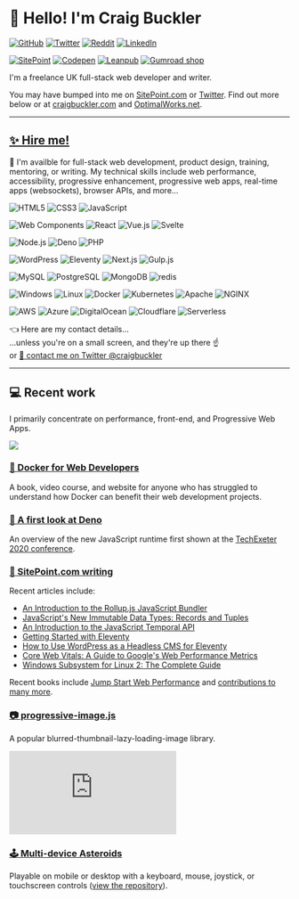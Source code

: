 # 👋 Hello! I'm Craig Buckler

[![GitHub](https://img.shields.io/github/followers/craigbuckler?logo=github&label=GitHub&style=flat)](https://github.com/sponsors/craigbuckler)
[![Twitter](https://img.shields.io/twitter/follow/craigbuckler?logo=twitter&label=Twitter&style=flat)](https://twitter.com/craigbuckler)
[![Reddit](https://img.shields.io/reddit/user-karma/combined/craigbuckler?logo=reddit&label=reddit&style=flat)](https://www.reddit.com/user/craigbuckler)
[![LinkedIn](https://img.shields.io/badge/LinkedIn-%230077B5.svg?logo=linkedin&logoColor=white&style=flat)](https://www.linkedin.com/in/craigbuckler)

[![SitePoint](https://img.shields.io/badge/SitePoint-%23232023.svg?logo=sitepoint&style=flat)](https://www.sitepoint.com/author/craig-buckler/)
[![Codepen](https://img.shields.io/badge/Codepen-%231E1F26.svg?logo=codepen&style=flat)](https://codepen.io/craigbuckler)
[![Leanpub](https://img.shields.io/badge/Leanpub-%23222222.svg?logo=leanpub&style=flat)](https://leanpub.com/u/craig-buckler)
[![Gumroad shop](https://img.shields.io/badge/Gumroad-%23232c33.svg?logo=gumroad&style=flat)](https://shop.craigbuckler.com/)

I'm a freelance UK full-stack web developer and writer.

You may have bumped into me on [SitePoint.com](https://www.sitepoint.com/author/craig-buckler) or [Twitter](https://twitter.com/craigbuckler). Find out more below or at [craigbuckler.com](https://craigbuckler.com/) and [OptimalWorks.net](https://www.optimalworks.net/).

---

## [✨ Hire me!](https://craigbuckler.com/)

🤹 I'm availble for full-stack web development, product design, training, mentoring, or writing. My technical skills include web performance, accessibility, progressive enhancement, progressive web apps, real-time apps (websockets), browser APIs, and more...

![HTML5](https://img.shields.io/badge/HTML-%23ffffff.svg?logo=HTML5&style=flat-square)
![CSS3](https://img.shields.io/badge/CSS-%23ffffff.svg?logo=CSS3&logoColor=1572b6&style=flat-square)
![JavaScript](https://img.shields.io/badge/JavaScript-%23ffffff.svg?logo=JavaScript&logoColor=f7df1e&style=flat-square)

![Web Components](https://img.shields.io/badge/Web%20Components-%23ffffff.svg?logo=WebComponents.org&logoColor=29abe2&style=flat-square)
![React](https://img.shields.io/badge/React-%23ffffff.svg?logo=React&logoColor=61daab&style=flat-square)
![Vue.js](https://img.shields.io/badge/Vue.js-%23ffffff.svg?logo=Vue.js&logoColor=4fc08d&style=flat-square)
![Svelte](https://img.shields.io/badge/Svelte-%23ffffff.svg?logo=Svelte&logoColor=ff3e00&style=flat-square)

![Node.js](https://img.shields.io/badge/Node.js-%23ffffff.svg?logo=Node.js&logoColor=393&style=flat-square)
![Deno](https://img.shields.io/badge/Deno-%23ffffff.svg?logo=Deno&logoColor=000&style=flat-square)
![PHP](https://img.shields.io/badge/PHP-%23ffffff.svg?logo=PHP&logoColor=777bb4&style=flat-square)

![WordPress](https://img.shields.io/badge/WordPress-%23ffffff.svg?logo=WordPress&logoColor=21759b&style=flat-square)
![Eleventy](https://img.shields.io/badge/Eleventy-%23ffffff.svg?logo=Eleventy&logoColor=000&style=flat-square)
![Next.js](https://img.shields.io/badge/Next.js-%23ffffff.svg?logo=Next.js&logoColor=000&style=flat-square)
![Gulp.js](https://img.shields.io/badge/Gulp.js-%23ffffff.svg?logo=Gulp&logoColor=cf4647&style=flat-square)

![MySQL](https://img.shields.io/badge/MySQL-%23ffffff.svg?logo=MySQL&logoColor=4479a1&style=flat-square)
![PostgreSQL](https://img.shields.io/badge/PostgreSQL-%23ffffff.svg?logo=PostgreSQL&logoColor=336791&style=flat-square)
![MongoDB](https://img.shields.io/badge/MongoDB-%23ffffff.svg?logo=MongoDB&logoColor=47a248&style=flat-square)
![redis](https://img.shields.io/badge/redis-%23ffffff.svg?logo=redis&logoColor=dc382d&style=flat-square)

![Windows](https://img.shields.io/badge/Windows-%23ffffff.svg?logo=Windows&logoColor=0078d6&style=flat-square)
![Linux](https://img.shields.io/badge/Linux-%23ffffff.svg?logo=Linux&logoColor=000&style=flat-square)
![Docker](https://img.shields.io/badge/Docker-%23ffffff.svg?logo=Docker&logoColor=2496ed&style=flat-square)
![Kubernetes](https://img.shields.io/badge/Kubernetes-%23ffffff.svg?logo=Kubernetes&logoColor=326ce5&style=flat-square)
![Apache](https://img.shields.io/badge/Apache-%23ffffff.svg?logo=Apache&logoColor=d22128&style=flat-square)
![NGINX](https://img.shields.io/badge/NGINX-%23ffffff.svg?logo=NGINX&logoColor=269539&style=flat-square)

![AWS](https://img.shields.io/badge/AWS-%23ffffff.svg?logo=Amazon%20AWS&logoColor=232f3e&style=flat-square)
![Azure](https://img.shields.io/badge/Azure-%23ffffff.svg?logo=Microsoft%20Azure&logoColor=0089d6&style=flat-square)
![DigitalOcean](https://img.shields.io/badge/DigitalOcean-%23ffffff.svg?logo=DigitalOcean&logoColor=0080ff&style=flat-square)
![Cloudflare](https://img.shields.io/badge/Cloudflare-%23ffffff.svg?logo=Cloudflare&logoColor=f38020&style=flat-square)
![Serverless](https://img.shields.io/badge/Serverless-%23ffffff.svg?logo=Serverless&logoColor=fd5750&style=flat-square)


👈 Here are my contact details...\
...unless you're on a small screen, and they're up there ☝️\
or [💬 contact me on Twitter @craigbuckler](https://twitter.com/craigbuckler)

---

## 💻 Recent work

I primarily concentrate on performance, front-end, and Progressive Web Apps.

<img src="https://github-readme-stats.vercel.app/api?username=craigbuckler&show_icons=true&count_private=true" />

### [🐳 Docker for Web Developers](https://dockerwebdev.com/)

A book, video course, and website for anyone who has struggled to understand how Docker can benefit their web development projects.

### [🦕 A first look at Deno](https://www.youtube.com/watch?v=JEv4qntldi8)

An overview of the new JavaScript runtime first shown at the [TechExeter 2020 conference](https://conference.techexeter.uk/).


### [📘 SitePoint.com writing](https://www.sitepoint.com/author/craig-buckler/)

Recent articles include:

* [An Introduction to the Rollup.js JavaScript Bundler](https://www.sitepoint.com/rollup-javascript-bundler-introduction/)
* [JavaScript's New Immutable Data Types: Records and Tuples](https://www.sitepoint.com/records-tuples-javascript-immutable-data-types/)
* [An Introduction to the JavaScript Temporal API](https://www.sitepoint.com/javascript-temporal-api-introduction/)
* [Getting Started with Eleventy](https://www.sitepoint.com/getting-started-with-eleventy/)
* [How to Use WordPress as a Headless CMS for Eleventy](https://www.sitepoint.com/wordpress-headless-cms-eleventy/)
* [Core Web Vitals: A Guide to Google's Web Performance Metrics](https://www.sitepoint.com/core-web-vitals/)
* [Windows Subsystem for Linux 2: The Complete Guide](https://www.sitepoint.com/wsl2/)

Recent books include [Jump Start Web Performance](https://amzn.to/3rbzeWt) and [contributions to many more](https://www.amazon.co.uk/shop/craigbuckler).


### [📷 progressive-image.js](https://github.com/craigbuckler/progressive-image.js)

A popular blurred-thumbnail-lazy-loading-image library.

[![GitHub stars](https://img.shields.io/github/stars/craigbuckler/progressive-image.js?label=stars&logo=Github&style=flat-square)](https://github.com/craigbuckler/progressive-image.js)


### [🕹️ Multi-device Asteroids](https://craigbuckler.com/asteroids/)

Playable on mobile or desktop with a keyboard, mouse, joystick, or touchscreen controls ([view the repository](https://github.com/craigbuckler/asteroids)).
